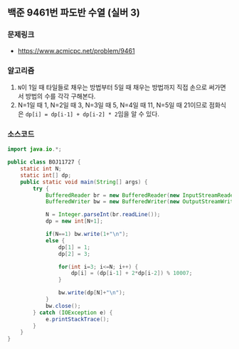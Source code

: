 ## 백준 9461번 파도반 수열 (실버 3)
### 문제링크
- https://www.acmicpc.net/problem/9461

### 알고리즘
1. `N`이 1일 때 타일들로 채우는 방법부터 5일 때 채우는 방법까지 직접 손으로 써가면서 방법의 수를 각각 구해본다.
2. N=1일 때 1, N=2일 때 3, N=3일 때 5, N=4일 때 11, N=5일 때 21이므로 점화식은 `dp[i] = dp[i-1] + dp[i-2] * 2`임을 알 수 있다.

### 소스코드
```java
import java.io.*;

public class BOJ11727 {
    static int N;
    static int[] dp;
    public static void main(String[] args) {
        try {
            BufferedReader br = new BufferedReader(new InputStreamReader(System.in));
            BufferedWriter bw = new BufferedWriter(new OutputStreamWriter(System.out));

            N = Integer.parseInt(br.readLine());
            dp = new int[N+1];

            if(N==1) bw.write(1+"\n");
            else {
                dp[1] = 1;
                dp[2] = 3;

                for(int i=3; i<=N; i++) {
                    dp[i] = (dp[i-1] + 2*dp[i-2]) % 10007;
                }

                bw.write(dp[N]+"\n");
            }
            bw.close();
        } catch (IOException e) {
            e.printStackTrace();
        }
    }
}

```